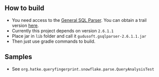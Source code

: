 
## How to build
- You need access to the [General SQL Parser](https://www.sqlparser.com/).
  You can obtain a trail version [here](https://www.sqlparser.com/download.php).
- Currently this project depends on version `2.6.1.1`
- Place jar in `lib` folder and call it `gudusoft.gsqlparser-2.6.1.1.jar`
- Then just use gradle commands to build.

## Samples
- See `org.hatke.queryfingerprint.snowflake.parse.QueryAnalysisTest`
